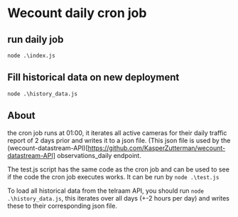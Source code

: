 # Wecount daily cron job

## run daily job
```node .\index.js```

## Fill historical data on new deployment
```node .\history_data.js```

## About

the cron job runs at 01:00, it iterates all active cameras for their daily traffic report of 2 days prior and writes it to a json file.
(This json file is used by the (wecount-datastream-API)[https://github.com/KasperZutterman/wecount-datastream-API] observations_daily endpoint.

The test.js script has the same code as the cron job and can be used to see if the code the cron job executes works. It can be run by ```node .\test.js```

To load all historical data from the telraam API, you should run ```node .\history_data.js```, this iterates over all days (+-2 hours per day) and writes these to their corresponding json file.
